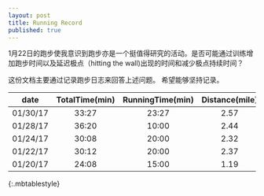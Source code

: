 ```yaml
---
layout: post
title: Running Record
published: true
---
```


1月22日的跑步使我意识到跑步亦是一个挺值得研究的活动。是否可能通过训练增加跑步时间以及延迟极点（hitting the wall)出现的时间和减少极点持续时间？

这份文档主要通过记录跑步日志来回答上述问题。
希望能够坚持记录。


|date | TotalTime(min) | RunningTime(min) | Distance(mile) | Bonking(min) |
|:---:| :---------:|:-----:|:----:|:----:|
|01/30/17|33:27|23:27|2.57|9:00-15:00|
|01/28/17|36:20|10:00|2.44|8:00-|
|01/24/17|30:08|20:00|2.32|12:00-15:00|
| 01/22/17 |30:12|20:00|2.37| 12:00-17:00|
| 01/20/17 | 24:08 |15:00| 1.19  |NA |
{:.mbtablestyle}
